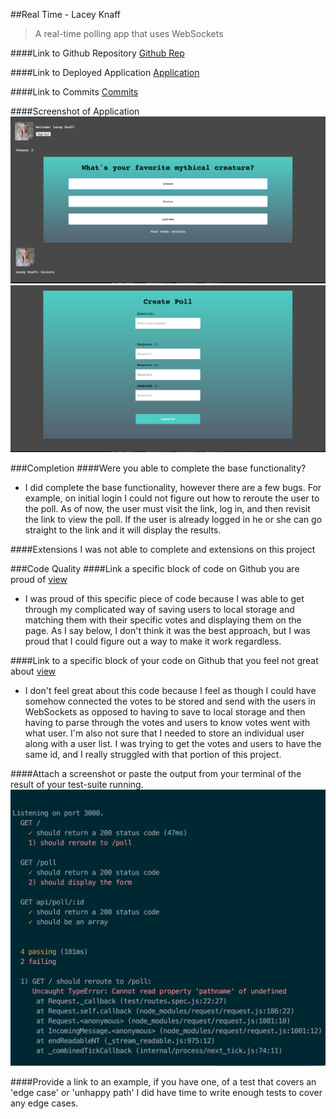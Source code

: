 ##Real Time - Lacey Knaff
>A real-time polling app that uses WebSockets

####Link to Github Repository
[Github Rep](https://github.com/lrknaff/real-time)

####Link to Deployed Application
[Application](https://real-time-laceyk.herokuapp.com/)

####Link to Commits
[Commits](https://github.com/lrknaff/real-time/commits/master)

####Screenshot of Application
![Take Poll](https://github.com/lrknaff/real-time/blob/master/screenshots/Screen%20Shot%202017-02-03%20at%2010.02.26%20AM.png)
![Create Poll](https://github.com/lrknaff/real-time/blob/master/screenshots/Screen%20Shot%202017-02-03%20at%2010.01.52%20AM.png)

###Completion
####Were you able to complete the base functionality?
* I did complete the base functionality, however there are a few bugs. For example, on initial login I could not figure out how to reroute the user to the poll. As of now, the user must visit the link, log in, and then revisit the link to view the poll. If the user is already logged in he or she can go straight to the link and it will display the results.

####Extensions
I was not able to complete and extensions on this project

###Code Quality
####Link a specific block of code on Github you are proud of
[view](https://github.com/lrknaff/real-time/blob/master/public/authO/poll.js#L20-L34)

* I was proud of this specific piece of code because I was able to get through my complicated way of saving users to local storage and matching them with their specific votes and displaying them on the page. As I say below, I don't think it was the best approach, but I was proud that I could figure out a way to make it work regardless.

####Link to a specific block of your code on Github that you feel not great about
[view](https://github.com/lrknaff/real-time/blob/master/server.js#L67-L81)

* I don't feel great about this code because I feel as though I could have somehow connected the votes to be stored and send with the users in WebSockets as opposed to having to save to local storage and then having to parse through the votes and users to know votes went with what user. I'm also not sure that I needed to store an individual user along with a user list. I was trying to get the votes and users to have the same id, and I really struggled with that portion of this project.

####Attach a screenshot or paste the output from your terminal of the result of your test-suite running.
![Test Suite](https://github.com/lrknaff/real-time/blob/master/screenshots/Screen%20Shot%202017-02-03%20at%2011.36.40%20AM.png)


####Provide a link to an example, if you have one, of a test that covers an 'edge case' or 'unhappy path'
I did have time to write enough tests to cover any edge cases.
